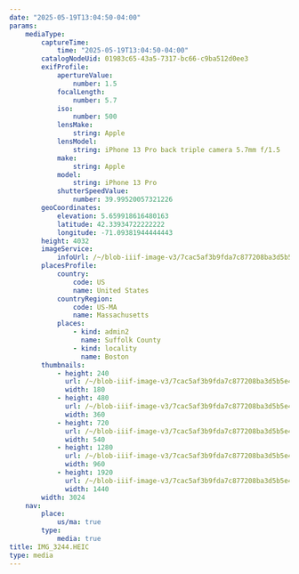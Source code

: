 ```yaml
---
date: "2025-05-19T13:04:50-04:00"
params:
    mediaType:
        captureTime:
            time: "2025-05-19T13:04:50-04:00"
        catalogNodeUid: 01983c65-43a5-7317-bc66-c9ba512d0ee3
        exifProfile:
            apertureValue:
                number: 1.5
            focalLength:
                number: 5.7
            iso:
                number: 500
            lensMake:
                string: Apple
            lensModel:
                string: iPhone 13 Pro back triple camera 5.7mm f/1.5
            make:
                string: Apple
            model:
                string: iPhone 13 Pro
            shutterSpeedValue:
                number: 39.99520057321226
        geoCoordinates:
            elevation: 5.659918616480163
            latitude: 42.33934722222222
            longitude: -71.09381944444443
        height: 4032
        imageService:
            infoUrl: /~/blob-iiif-image-v3/7cac5af3b9fda7c877208ba3d5b5e44887fa67b1181275fb0e2ee8ce7cecf11e/info.json
        placesProfile:
            country:
                code: US
                name: United States
            countryRegion:
                code: US-MA
                name: Massachusetts
            places:
                - kind: admin2
                  name: Suffolk County
                - kind: locality
                  name: Boston
        thumbnails:
            - height: 240
              url: /~/blob-iiif-image-v3/7cac5af3b9fda7c877208ba3d5b5e44887fa67b1181275fb0e2ee8ce7cecf11e/full/180%2C240/0/default.jpg
              width: 180
            - height: 480
              url: /~/blob-iiif-image-v3/7cac5af3b9fda7c877208ba3d5b5e44887fa67b1181275fb0e2ee8ce7cecf11e/full/360%2C480/0/default.jpg
              width: 360
            - height: 720
              url: /~/blob-iiif-image-v3/7cac5af3b9fda7c877208ba3d5b5e44887fa67b1181275fb0e2ee8ce7cecf11e/full/540%2C720/0/default.jpg
              width: 540
            - height: 1280
              url: /~/blob-iiif-image-v3/7cac5af3b9fda7c877208ba3d5b5e44887fa67b1181275fb0e2ee8ce7cecf11e/full/960%2C1280/0/default.jpg
              width: 960
            - height: 1920
              url: /~/blob-iiif-image-v3/7cac5af3b9fda7c877208ba3d5b5e44887fa67b1181275fb0e2ee8ce7cecf11e/full/1440%2C1920/0/default.jpg
              width: 1440
        width: 3024
    nav:
        place:
            us/ma: true
        type:
            media: true
title: IMG_3244.HEIC
type: media
---
```

